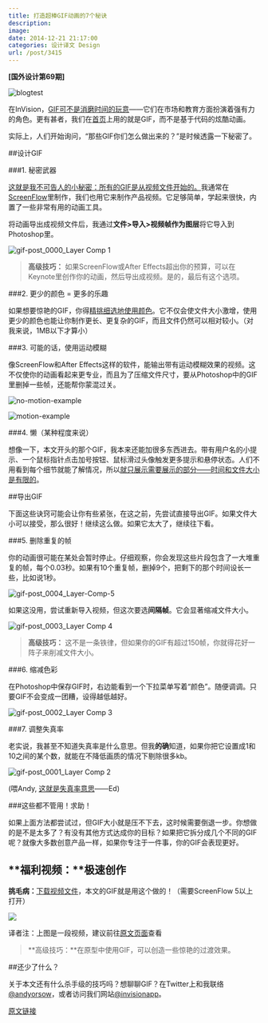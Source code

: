```yaml
---
title: 打造超棒GIF动画的7个秘诀
description: 
image: 
date: 2014-12-21 21:17:00
categories: 设计译文 Design
url: /post/3415
---
```


**[国外设计第69期]**

![blogtest](http://blog.invisionapp.com/wp-content/uploads/2014/12/blogtest.gif)

在InVision，[GIF可不是消磨时间的玩意](https://twitter.com/intent/tweet?text=%22GIFs+aren%27t+just+for+goofing+around%22+http%3A%2F%2Fbit.ly%2F1vEneI7+via+%40invisionapp)——它们在市场和教育方面扮演着强有力的角色。更有甚者，我们在[首页](http://invisionapp.com/tour)上用的就是GIF，而不是基于代码的炫酷动画。

实际上，人们开始询问，“那些GIF你们怎么做出来的？”是时候透露一下秘密了。

##设计GIF

###1. 秘密武器

[这就是我不可告人的小秘密：所有的GIF是从视频文件开始的。](https://twitter.com/intent/tweet?text=%22Here%27s+my+dirty+little+secret%3A+all+my+GIFs+start+as+videos.%22+http%3A%2F%2Fbit.ly%2F1vEneI7+via+%40invisionapp)我通常在[ScreenFlow](http://www.telestream.net/screenflow/overview.htm)里制作，我们也用它来制作产品视频。它足够简单，学起来很快，内置了一些非常有用的动画工具。

将动画导出成视频文件后，我通过**文件>导入>视频帧作为图层**将它导入到Photoshop里。

![gif-post_0000_Layer Comp 1](http://blog.invisionapp.com/wp-content/uploads/2014/12/gif-post_0000_Layer-Comp-1.jpg)

> **高级技巧：** 如果ScreenFlow或After Effects超出你的预算，可以在Keynote里创作你的动画，然后导出成视频。是的，最后有这个选项。

###2. 更少的颜色 = 更多的乐趣

如果想要惊艳的GIF，你得[精挑细选地使用颜色](https://twitter.com/intent/tweet?text=%22be+really+selective+about+your+use+of+color.%22+http%3A%2F%2Fbit.ly%2F1vEneI7+via+%40invisionapp)。它不仅会使文件大小激增，使用更少的颜色也能让你制作更长、更复杂的GIF，而且文件仍然可以相对较小。（对我来说，1MB以下才算小）

###3. 可能的话，使用运动模糊

像ScreenFlow和After Effects这样的软件，能输出带有运动模糊效果的视频。这不仅使你的动画看起来更专业，而且为了压缩文件尺寸，要从Photoshop中的GIF里删掉一些帧，还能帮你蒙混过关。

![no-motion-example](http://blog.invisionapp.com/wp-content/uploads/2014/12/no-motion-example.gif)

![motion-example](http://blog.invisionapp.com/wp-content/uploads/2014/12/motion-example.gif)

###4. 懒（某种程度来说）

想像一下，本文开头的那个GIF，我本来还能加很多东西进去。带有用户名的小提示、一个鼠标指针点击加号按钮、鼠标滑过头像触发更多提示和悬停状态。人们不用看到每个细节就能了解情况，所以[就只展示需要展示的部分——时间和文件大小是有限的](https://twitter.com/intent/tweet?text=%22only+show+what+you+need+to%E2%80%94your+time+and+file+size+are+limited.%22+http%3A%2F%2Fbit.ly%2F1vEneI7+via+%40invisionapp)。

##导出GIF

下面这些诀窍可能会让你有些紧张，在这之前，先尝试直接导出GIF。如果文件大小可以接受，那么很好！继续这么做。如果它太大了，继续往下看。

###5. 删除重复的帧

你的动画很可能在某处会暂时停止。仔细观察，你会发现这些片段包含了一大堆重复的帧，每个0.03秒。如果有10个重复帧，删掉9个，把剩下的那个时间设长一些，比如说1秒。

![gif-post_0004_Layer-Comp-5](http://blog.invisionapp.com/wp-content/uploads/2014/12/gif-post_0004_Layer-Comp-5.png)

如果这没用，尝试重新导入视频，但这次要选**间隔帧**。它会显著缩减文件大小。

![gif-post_0003_Layer Comp 4](http://blog.invisionapp.com/wp-content/uploads/2014/12/gif-post_0003_Layer-Comp-4.jpg)

> **高级技巧：** 这不是一条铁律，但如果你的GIF有超过150帧，你就得花好一阵子来削减文件大小。

###6. 缩减色彩

在Photoshop中保存GIF时，右边能看到一个下拉菜单写着“颜色”。随便调调。只要GIF不会变成一团糟，设得越低越好。

![gif-post_0002_Layer Comp 3](http://blog.invisionapp.com/wp-content/uploads/2014/12/gif-post_0002_Layer-Comp-3.jpg)

###7. 调整失真率

老实说，我甚至不知道失真率是什么意思。但我**的确**知道，如果你把它设置成1和10之间的某个数，就能在不降低画质的情况下剔除很多kb。

![gif-post_0001_Layer Comp 2](http://blog.invisionapp.com/wp-content/uploads/2014/12/gif-post_0001_Layer-Comp-2.jpg)

(喂Andy, [这就是失真率意思](http://www.pcmag.com/encyclopedia/term/46335/lossy-compression)——Ed)

###这些都不管用！求助！

如果上面方法都尝试过，但GIF大小就是压不下去，这时候需要倒退一步。你想做的是不是太多了？有没有其他方式达成你的目标？如果把它拆分成几个不同的GIF呢？就像大多数创意产品一样，如果你专注于一件事，你的GIF会表现更好。

## **福利视频：**极速创作

**挑毛病：**[下载视频文件](http://blog.invisionapp.com/wp-content/uploads/2014/12/invision-gif-source-file.zip)，本文的GIF就是用这个做的！（需要ScreenFlow 5以上打开）

[![](http://embed.wistia.com/deliveries/9c0799063bec8f798c3e87b2651582610d67fba6.jpg?image_crop_resized=640x360)](http://blog.invisionapp.com/7-tips-for-designing-awesome-gifs/)

译者注：上图是一段视频，建议前往[原文页面](http://blog.invisionapp.com/7-tips-for-designing-awesome-gifs/)查看

> **高级技巧：**在原型中使用GIF，可以创造一些惊艳的过渡效果。

##还少了什么？

关于本文还有什么杀手级的技巧吗？想聊聊GIF？在Twitter上和我联络[@andyorsow](https://twitter.com/andyorsow)，或者访问我们网站[@invisionapp](https://twitter.com/invisionapp)。

[原文链接](http://blog.invisionapp.com/7-tips-for-designing-awesome-gifs/)